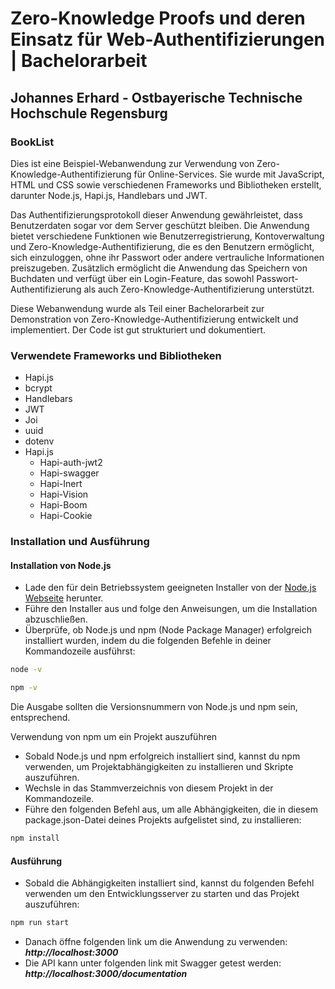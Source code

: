 # Zero-Knowledge Proofs und deren Einsatz für Web-Authentifizierungen | Bachelorarbeit

## Johannes Erhard - Ostbayerische Technische Hochschule Regensburg

### BookList
Dies ist eine Beispiel-Webanwendung zur Verwendung von Zero-Knowledge-Authentifizierung für Online-Services. Sie wurde mit JavaScript, HTML und CSS sowie verschiedenen Frameworks und Bibliotheken erstellt, darunter Node.js, Hapi.js, Handlebars und JWT.

Das Authentifizierungsprotokoll dieser Anwendung gewährleistet, dass Benutzerdaten sogar vor dem Server geschützt bleiben. Die Anwendung bietet verschiedene Funktionen wie Benutzerregistrierung, Kontoverwaltung und Zero-Knowledge-Authentifizierung, die es den Benutzern ermöglicht, sich einzuloggen, ohne ihr Passwort oder andere vertrauliche Informationen preiszugeben. Zusätzlich ermöglicht die Anwendung das Speichern von Buchdaten und verfügt über ein Login-Feature, das sowohl Passwort-Authentifizierung als auch Zero-Knowledge-Authentifizierung unterstützt.

Diese Webanwendung wurde als Teil einer Bachelorarbeit zur Demonstration von Zero-Knowledge-Authentifizierung entwickelt und implementiert. Der Code ist gut strukturiert und dokumentiert.

### Verwendete Frameworks und Bibliotheken
- Hapi.js
- bcrypt
- Handlebars
- JWT
- Joi
- uuid
- dotenv
- Hapi.js
    - Hapi-auth-jwt2
    - Hapi-swagger
    - Hapi-Inert
    - Hapi-Vision
    - Hapi-Boom
    - Hapi-Cookie

### Installation und Ausführung 
#### Installation von Node.js
- Lade den für dein Betriebssystem geeigneten Installer von der [Node.js Webseite](https://nodejs.org/en/download/) herunter.
- Führe den Installer aus und folge den Anweisungen, um die Installation abzuschließen.
- Überprüfe, ob Node.js und npm (Node Package Manager) erfolgreich installiert wurden, indem du die folgenden Befehle in deiner Kommandozeile ausführst:

```bash
node -v
 ```
```bash 
npm -v
```

Die Ausgabe sollten die Versionsnummern von Node.js und npm sein, entsprechend.

Verwendung von npm um ein Projekt auszuführen
- Sobald Node.js und npm erfolgreich installiert sind, kannst du npm verwenden, um Projektabhängigkeiten zu installieren und Skripte auszuführen.
- Wechsle in das Stammverzeichnis von diesem Projekt in der Kommandozeile.
- Führe den folgenden Befehl aus, um alle Abhängigkeiten, die in diesem package.json-Datei deines Projekts aufgelistet sind, zu installieren:

```bash 
npm install
```

#### Ausführung
- Sobald die Abhängigkeiten installiert sind, kannst du folgenden Befehl verwenden um den Entwicklungsserver zu starten und das Projekt auszuführen:

```bash 
npm run start
```

- Danach öffne folgenden link um die Anwendung zu verwenden: ***http://localhost:3000***  
- Die API kann unter folgenden link mit Swagger getest werden: ***http://localhost:3000/documentation***